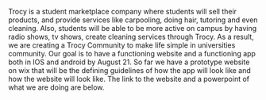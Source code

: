 Trocy is a student marketplace company where students will sell their products, and provide services like carpooling, doing hair, tutoring and even cleaning. Also, students will be able to be more active on campus by having radio shows, tv shows, create cleaning services through Trocy. As a result, we are creating a Trocy Community to make life simple in universities community. Our goal is to have a functioning website and a functioning app both in IOS and android by August 21.  So far we have a prototype website on wix that will be the defining guidelines of how the app will look like and how the website will look like. The link to the website and a powerpoint of what we are doing are below.
